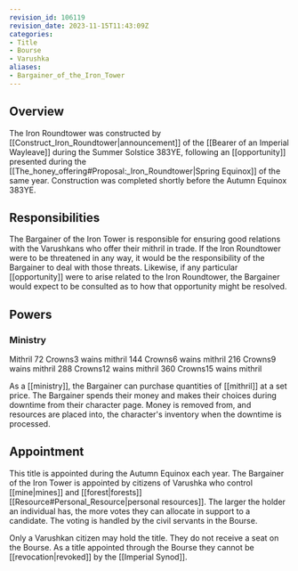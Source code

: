 ```yaml
---
revision_id: 106119
revision_date: 2023-11-15T11:43:09Z
categories:
- Title
- Bourse
- Varushka
aliases:
- Bargainer_of_the_Iron_Tower
---
```


## Overview
The Iron Roundtower was constructed by [[Construct_Iron_Roundtower|announcement]] of the [[Bearer of an Imperial Wayleave]] during the Summer Solstice 383YE, following an [[opportunity]] presented during the [[The_honey_offering#Proposal:_Iron_Roundtower|Spring Equinox]] of the same year. Construction was completed shortly before the Autumn Equinox 383YE.

## Responsibilities
The Bargainer of the Iron Tower is responsible for ensuring good relations with the Varushkans who offer their mithril in trade. If the Iron Roundtower were to be threatened in any way, it would be the responsibility of the Bargainer to deal with those threats. Likewise, if any particular [[opportunity]] were to arise related to the Iron Roundtower, the Bargainer would expect to be consulted as to how that opportunity might be resolved.

## Powers
### Ministry
Mithril
72 Crowns3 wains mithril
144 Crowns6 wains mithril
216 Crowns9 wains mithril
288 Crowns12 wains mithril
360 Crowns15 wains mithril

As a [[ministry]], the Bargainer can purchase quantities of [[mithril]] at a set price. The Bargainer spends their money and makes their choices during downtime from their character page. Money is removed from, and resources are placed into, the character's inventory when the downtime is processed.

## Appointment
This title is appointed during the Autumn Equinox each year. The Bargainer of the Iron Tower is appointed by citizens of Varushka who control [[mine|mines]] and [[forest|forests]] [[Resource#Personal_Resource|personal resources]]. The larger the holder an individual has, the more votes they can allocate in support to a candidate. The voting is handled by the civil servants in the Bourse. 

Only a Varushkan citizen may hold the title. They do not receive a seat on the Bourse. As a title appointed through the Bourse they cannot be [[revocation|revoked]] by the [[Imperial Synod]].






